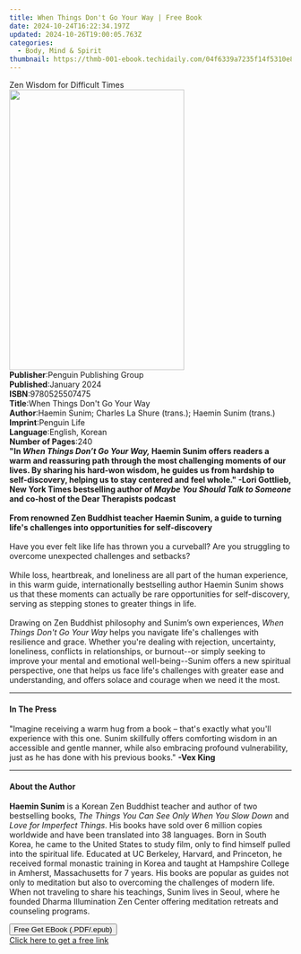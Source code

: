 ```yaml
---
title: When Things Don't Go Your Way | Free Book
date: 2024-10-24T16:22:34.197Z
updated: 2024-10-26T19:00:05.763Z
categories:
  - Body, Mind & Spirit
thumbnail: https://thmb-001-ebook.techidaily.com/04f6339a7235f14f5310e88d8b26277dfdc3a862429e014eda6287beec019307.jpg
---
```

<main id="book-container">
  <div class="flex flex-col">
    <div class="book-brief flex-1 py-6 px-4 sm:p-6 md:py-10 md:px-8">
      <!-- brief-->
      <div class="book-brief-main">Zen Wisdom for Difficult Times</div>
    </div>
    <div
      class="book-meta-info flex-1 grid gap-4 col-start-1 col-end-3 row-start-1 sm:mb-6 sm:grid-cols-4 lg:gap-6 lg:col-start-2 lg:row-end-6 lg:row-span-6 lg:mb-0"
    >
      <div
        class="book-meta-info-left place-content-center mt-4 p-4 text-sm leading-6 col-start-2 col-span-2 dark:text-slate-400"
      >
        <img
          class="w-full h-500 object-cover rounded-lg sm:h-255 sm:col-span-2 lg:col-span-full"
          src="https://img-001-ebook.techidaily.com/0f5b0cc65807a1a8f7bada0e992b1c373b70315919b773fadad4bfb8f532c7eb.jpg"
          alt=""
          width="312"
          height="500"
        />
      </div>
      <div
        class="book-meta-info-right mt-2 col-start-1 row-start-2 col-span-3 self-center"
      >
        <!-- meta data  -->
        <div class="flex flex-col px-4 md:px-8">
          <div class="flex-1">
            <strong>Publisher</strong>:<span class="px-2"
              >Penguin Publishing Group</span
            >
          </div>
          <div class="flex-1">
            <strong>Published</strong>:<span class="px-2">January 2024</span>
          </div>
          <div class="flex-1">
            <strong>ISBN</strong>:<span class="px-2">9780525507475</span>
          </div>
          <div class="flex-1">
            <strong>Title</strong>:<span class="px-2"
              >When Things Don&#39;t Go Your Way</span
            >
          </div>
          <div class="flex-1">
            <strong>Author</strong>:<span class="px-2"
              >Haemin Sunim; Charles La Shure (trans.); Haemin Sunim
              (trans.)</span
            >
          </div>
          <div class="flex-1">
            <strong>Imprint</strong>:<span class="px-2">Penguin Life</span>
          </div>
          <div class="flex-1">
            <strong>Language</strong>:<span class="px-2">English, Korean</span>
          </div>
          <div class="flex-1">
            <strong>Number of Pages</strong>:<span class="px-2">240</span>
          </div>
        </div>
      </div>
    </div>
    <div class="book-description flex-1 py-6 px-4 sm:p-6 md:py-10 md:px-8">
      <div class="book-description-main">
        <div accordion-content="" id="description">
          <b
            >"In <i>When Things Don’t Go Your Way, </i>Haemin Sunim offers
            readers a warm and reassuring path through the most challenging
            moments of our lives. By sharing his hard-won wisdom, he guides us
            from hardship to self-discovery, helping us to stay centered and
            feel whole." -Lori Gottlieb, New York Times bestselling author of
            <i>Maybe You Should Talk to Someone</i> and co-host of the Dear
            Therapists podcast<br /><br />From renowned Zen Buddhist teacher
            Haemin Sunim, a guide to&nbsp;turning life's challenges into
            opportunities for self-discovery</b
          ><br /><br />Have you ever felt like life has thrown you a curveball?
          Are you struggling to overcome unexpected challenges and setbacks?<br /><br />While
          loss, heartbreak, and loneliness are all part of the human experience,
          in this warm guide, internationally bestselling author Haemin Sunim
          shows us that these moments can actually be rare opportunities for
          self-discovery, serving as stepping stones to greater things in
          life.<br /><br />Drawing on Zen Buddhist philosophy and Sunim’s own
          experiences, <i>When Things Don't Go Your Way </i>helps you navigate
          life's challenges with resilience and grace. Whether you're dealing
          with rejection, uncertainty, loneliness, conflicts in relationships,
          or burnout--or simply seeking to improve your mental and emotional
          well-being--Sunim offers a new spiritual perspective, one that helps
          us face life's challenges with greater ease and understanding, and
          offers solace and courage when we need it the most.
        </div>
        <div class="accordion-fader"></div>
      </div>
    </div>
    <div class="book-excerpts flex-1 py-6 px-4 sm:p-6 md:py-10 md:px-8">
      <!-- excerpts-->
      <div class="book-excerpts-main">
        <hr />
        <h4 class="placeholder placeholder-heading">
          <span>In The Press</span>
        </h4>
        <p>
          "Imagine receiving a warm hug from a book – that's exactly what you'll
          experience with this one. Sunim skillfully offers comforting wisdom in
          an accessible and gentle manner, while also embracing profound
          vulnerability, just as he has done with his previous books."
          <b>-Vex King</b>
        </p>
      </div>
    </div>
    <div class="book-about-author flex-1 py-6 px-4 sm:p-6 md:py-10 md:px-8">
      <!-- about author-->
      <div class="book-main-author-main">
        <hr />
        <h4 class="placeholder placeholder-heading">
          <span>About the Author</span>
        </h4>
        <p>
          <b>Haemin Sunim</b> is a Korean Zen Buddhist teacher and author of two
          bestselling books,
          <i>The Things You Can See Only When You Slow Down</i> and
          <i>Love for Imperfect Things</i>. His books have sold over 6 million
          copies worldwide and have been translated into 38 languages. Born in
          South Korea, he came to the United States to study film, only to find
          himself pulled into the spiritual life. Educated at UC Berkeley,
          Harvard, and Princeton, he received formal monastic training in Korea
          and taught at Hampshire College in Amherst, Massachusetts for 7 years.
          His books are popular as guides not only to meditation but also to
          overcoming the challenges of modern life. When not traveling to share
          his teachings, Sunim lives in Seoul, where he founded Dharma
          Illumination Zen Center offering meditation retreats and counseling
          programs.
        </p>
      </div>
    </div>
    <div class="book-free-get flex-1 py-6 px-4 sm:p-6 md:py-10 md:px-8">
      <button
        id="btn-free-get"
        class="bg-blue-500 hover:bg-blue-700 text-white font-bold py-2 px-4 rounded"
      >
        Free Get EBook (.PDF/.epub)
      </button>
      <div id="countdown-display" class="px-2 text-lg mt-2"></div>
      <a
        id="free-link"
        class="hidden bg-blue-500 hover:bg-blue-700 text-white font-bold py-2 px-4 rounded"
        href="https://www.ebooks.com/en-us/book/210828188/when-things-don-t-go-your-way/haemin-sunim/"
        target="_blank"
        >Click here to get a free link</a
      >
    </div>
    <script>
      let countdownTime = 0;
      let countdownInterval = null;
      document
        .getElementById('btn-free-get')
        .addEventListener('click', startCountdown);
      function startCountdown() {
        countdownTime = new Date().getTime() + 60000 * 3;
        countdownInterval = setInterval(updateCountdown, 1000);
        document.getElementById('btn-free-get').disabled = true;
        document
          .getElementById('btn-free-get')
          .classList.add('bg-gray-500', 'cursor-not-allowed');
      }
      function updateCountdown() {
        let currentTime = new Date().getTime();
        let timeLeft = countdownTime - currentTime;
        let secondsLeft = Math.floor(timeLeft / 1000);
        document.getElementById('countdown-display').innerHTML =
          `Remaining time: ${secondsLeft} seconds.`;
        if (secondsLeft <= 0) {
          clearInterval(countdownInterval);
          document.getElementById('btn-free-get').classList.add('hidden');
          document.getElementById('free-link').classList.remove('hidden');
          document.getElementById('countdown-display').innerHTML = '';
        }
      }
    </script>
  </div>
</main>

<ins class="adsbygoogle"
      style="display:block"
      data-ad-client="ca-pub-7571918770474297"
      data-ad-slot="8358498916"
      data-ad-format="auto"
      data-full-width-responsive="true"></ins>
    